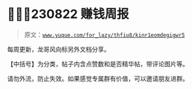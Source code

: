 # 🧑‍🔬🧇230822 赚钱周报

> 原文：[`www.yuque.com/for_lazy/thfiu8/kinr1eomdegigwr5`](https://www.yuque.com/for_lazy/thfiu8/kinr1eomdegigwr5)



每周更新，龙哥风向标另外文档分享。 

【中括号】为分类，帖子内含点赞数和是否精华帖，带评论图片等。 



请勿外流，防止失效。如果感觉专属群有价值，可以邀请朋友进群。 










